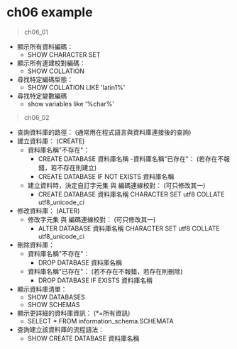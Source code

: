 # ch06 example

> ch06_01
- 顯示所有資料編碼：
    - SHOW CHARACTER SET
- 顯示所有連建校對編碼：
    - SHOW COLLATION
- 尋找特定編碼型態：
    - SHOW COLLATION LIKE 'latin1%'
- 尋找特定變數編碼
    - show variables like '%char%'

> ch06_02
- 查詢資料庫的路徑： (通常用在程式語言與資料庫連接後的查詢)
- 建立資料庫： (CREATE)
    - 資料庫名稱"不存在"：
        - CREATE DATABASE 資料庫名稱
    -資料庫名稱"已存在"： (若存在不報錯，若不存在則建立)
        - CREATE DATABASE IF NOT EXISTS 資料庫名稱
    - 建立資料時，決定自訂字元集 與 編碼連線校對： (可只修改其一)
        - CREATE DATABASE 資料庫名稱 CHARACTER SET utf8 COLLATE utf8_unicode_ci
- 修改資料庫： (ALTER)
    - 修改字元集 與 編碼連線校對： (可只修改其一)
        - ALTER DATABASE 資料庫名稱 CHARACTER SET utf8 COLLATE utf8_unicode_ci
- 刪除資料庫：
    - 資料庫名稱"不存在"：
        - DROP DATABASE 資料庫名稱
    - 資料庫名稱"已存在"： (若不存在不報錯，若存在則刪除)
        - DROP DATABASE IF EXISTS 資料庫名稱
- 顯示資料庫清單：
    - SHOW DATABASES
    - SHOW SCHEMAS
- 顯示更詳細的資料庫資訊： (*=所有資訊)
    - SELECT * FROM information_schema.SCHEMATA
- 查詢建立該資料庫的流程語法：
    - SHOW CREATE DATABASE 資料庫名稱
